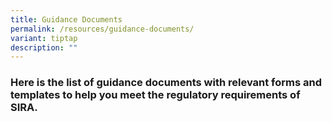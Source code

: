 ```yaml
---
title: Guidance Documents
permalink: /resources/guidance-documents/
variant: tiptap
description: ""
---
```

<h3>Here is the list of guidance documents with relevant forms and templates to help you meet the regulatory requirements of SIRA.</h3>
<p></p>
